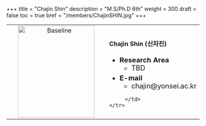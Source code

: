 +++
title = "Chajin Shin"
description = "M.S/Ph.D 6th"
weight = 300
draft = false
toc = true
bref = "/members/ChajinSHIN.jpg"
+++

<table>
    <tr>
       <td width="280" align="center" valign="top">
          <img alt="Baseline" width="200px" height="240" src="/members/ChajinSHIN.jpg">
       </td>
       <td>
            <h4>Chajin Shin (신차진)</h4>
            <ul class="member_info">
                <li style="font-size: 18px"><b>Research Area</b>
                    <ul class="interest">
                        <li style="margin-bottom: 5px">TBD</li>
                    </ul>
                </li>
                <li style="font-size: 18px"><b>E-mail</b>
                    <ul>
                        <li style="margin-bottom: 5px">chajin@yonsei.ac.kr</li>
                    </ul>
                </li>
            </ul>
            
         </td>
    </tr>
</table>